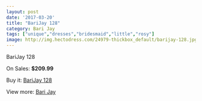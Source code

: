```yaml
---
layout: post
date: '2017-03-20'
title: "BariJay 128"
category: Bari Jay
tags: ["unique","dresses","bridesmaid","little","rosy"]
image: http://img.hectodress.com/24979-thickbox_default/barijay-128.jpg
---
```

BariJay 128

On Sales: **$209.99**
<a href="https://www.hectodress.com/bari-jay/11472-barijay-128.html"><amp-img layout="responsive" width="600" height="600" src="//img.hectodress.com/24979-thickbox_default/barijay-128.jpg" alt="BariJay 128 0" /></a>

Buy it: [BariJay 128](https://www.hectodress.com/bari-jay/11472-barijay-128.html "BariJay 128")

View more: [Bari Jay](https://www.hectodress.com/183-bari-jay "Bari Jay")